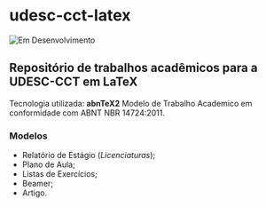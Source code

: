 # udesc-cct-latex
![Em Desenvolvimento](http://img.shields.io/static/v1?label=STATUS&message=EM%20DESENVOLVIMENTO&color=GREEN&style=for-the-badge)
## Repositório de trabalhos acadêmicos para a UDESC-CCT em LaTeX



Tecnologia utilizada: **abnTeX2** Modelo de Trabalho Academico em conformidade com ABNT NBR 14724:2011.

### Modelos
- Relatório de Estágio (*Licenciaturas*);
- Plano de Aula;
- Listas de Exercícios;
- Beamer;
- Artigo.
